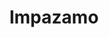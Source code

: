 ---
artist: Menzi
title: Impazamo
apple_link: 'https://music.apple.com/us/album/impazamo-ep/1503182312'
link: 'https://www.dropbox.com/s/lgzg3shosknfa7g/Menzi.zip?dl=1'
content: ""
new_image: ../assets/FFWD/menzi.jpg
published_date: '2020-04-19T23:38:59.000Z'
---